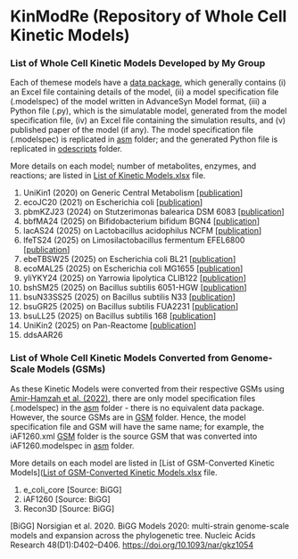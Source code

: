 # KinModRe (Repository of Whole Cell Kinetic Models)

### List of Whole Cell Kinetic Models Developed by My Group
Each of themese models have a [data package](https://github.com/mauriceling/kinmodre/tree/main/data_packages), which generally contains (i) an Excel file containing details of the model, (ii) a model specification file (.modelspec) of the model written in AdvanceSyn Model format, (iii) a Python file (.py), which is the simulatable model, generated from the model specification file, (iv) an Excel file containing the simulation results, and (v) published paper of the model (if any). The model specification file (.modelspec) is replicated in [asm](https://github.com/mauriceling/kinmodre/tree/main/asm) folder; and the generated Python file is replicated in [odescripts](https://github.com/mauriceling/kinmodre/tree/main/odescripts) folder.

More details on each model; number of metabolites, enzymes, and reactions; are listed in [List of Kinetic Models.xlsx](https://github.com/mauriceling/kinmodre/blob/main/List%20of%20Kinetic%20Models.xlsx) file.

1. UniKin1 (2020) on Generic Central Metabolism [[publication](https://github.com/mauriceling/mauriceling.github.io/wiki/UniKin1-A-Universal,-Non-Species-Specific-Whole-Cell-Kinetic-Model)]
1. ecoJC20 (2021) on Escherichia coli [[publication](https://github.com/mauriceling/mauriceling.github.io/wiki/Adaptation-of-Whole-Cell-Kinetic-Model-Template%2C-UniKin1%2C-to-Escherichia-coli-Whole-Cell-Kinetic-Model%2C-ecoJC20)]
1. pbmKZJ23 (2024) on Stutzerimonas balearica DSM 6083 [[publication](https://github.com/mauriceling/mauriceling.github.io/wiki/Ab-Initio-Whole-Cell-Kinetic-Model-of-Stutzerimonas-balearica-DSM-6083-%28pbmKZJ23%29)]
1. bbfMA24 (2025) on Bifidobacterium bifidum BGN4 [[publication](https://github.com/mauriceling/mauriceling.github.io/wiki/Ab-Initio-Whole-Cell-Kinetic-Model-of-Bifidobacterium-bifidum-BGN4-%28bbfMA24%29)]
1. lacAS24 (2025) on Lactobacillus acidophilus NCFM [[publication](https://github.com/mauriceling/mauriceling.github.io/wiki/Ab-Initio-Whole-Cell-Kinetic-Model-of-Lactobacillus-acidophilus-NCFM-%28lacAS24%29)]
1. lfeTS24 (2025) on Limosilactobacillus fermentum EFEL6800 [[publication](https://github.com/mauriceling/mauriceling.github.io/wiki/Ab-Initio-Whole-Cell-Kinetic-Model-of-Limosilactobacillus-fermentum-EFEL6800-%28lfeTS24%29)]
1. ebeTBSW25 (2025) on Escherichia coli BL21 [[publication](https://github.com/mauriceling/mauriceling.github.io/wiki/Ab-Initio-Whole-Cell-Kinetic-Models-of-Escherichia-coli-BL21-%28ebeTBSW25%29-and-MG1655-%28ecoMAL25%29)]
1. ecoMAL25 (2025) on Escherichia coli MG1655 [[publication](https://github.com/mauriceling/mauriceling.github.io/wiki/Ab-Initio-Whole-Cell-Kinetic-Models-of-Escherichia-coli-BL21-%28ebeTBSW25%29-and-MG1655-%28ecoMAL25%29)]
1. yliYKY24 (2025) on Yarrowia lipolytica CLIB122 [[publication](https://github.com/mauriceling/mauriceling.github.io/wiki/Ab-Initio-Whole-Cell-Kinetic-Model-of-Yarrowia-lipolytica-CLIB122-%28yliYKY24%29)]
1. bshSM25 (2025) on Bacillus subtilis 6051-HGW [[publication](https://github.com/mauriceling/mauriceling.github.io/wiki/Four-Ab-Initio-Whole-Cell-Kinetic-Models-of-Bacillus-subtilis-168-%28bsuLL25%29-6051-HGW-%28bshSM25%29%2C-N33-%28bsuN33SS25%29%2C-FUA2231-%28bsuGR25%29)]
1. bsuN33SS25 (2025) on Bacillus subtilis N33 [[publication](https://github.com/mauriceling/mauriceling.github.io/wiki/Four-Ab-Initio-Whole-Cell-Kinetic-Models-of-Bacillus-subtilis-168-%28bsuLL25%29-6051-HGW-%28bshSM25%29%2C-N33-%28bsuN33SS25%29%2C-FUA2231-%28bsuGR25%29)]
1. bsuGR25 (2025) on Bacillus subtilis FUA2231 [[publication](https://github.com/mauriceling/mauriceling.github.io/wiki/Four-Ab-Initio-Whole-Cell-Kinetic-Models-of-Bacillus-subtilis-168-%28bsuLL25%29-6051-HGW-%28bshSM25%29%2C-N33-%28bsuN33SS25%29%2C-FUA2231-%28bsuGR25%29)]
1. bsuLL25 (2025) on Bacillus subtilis 168 [[publication](https://github.com/mauriceling/mauriceling.github.io/wiki/Four-Ab-Initio-Whole-Cell-Kinetic-Models-of-Bacillus-subtilis-168-%28bsuLL25%29-6051-HGW-%28bshSM25%29%2C-N33-%28bsuN33SS25%29%2C-FUA2231-%28bsuGR25%29)]
1. UniKin2 (2025) on Pan-Reactome [[publication](https://github.com/mauriceling/mauriceling.github.io/wiki/UniKin2-%E2%80%93-A-Universal%2C-Pan-Reactome-Kinetic-Model)]
1. ddsAAR26

### List of Whole Cell Kinetic Models Converted from Genome-Scale Models (GSMs)
As these Kinetic Models were converted from their respective GSMs using [Amir-Hamzah et al. (2022)](https://github.com/mauriceling/mauriceling.github.io/wiki/Kinetic-Models-with-Default-Enzyme-Kinetics-from-Genome-scale-Models), there are only model specification files (.modelspec) in the [asm](https://github.com/mauriceling/kinmodre/tree/main/asm) folder - there is no equivalent data package. However, the source GSMs are in [GSM](https://github.com/mauriceling/kinmodre/tree/main/GSM) folder. Hence, the model specification file and GSM will have the same name; for example, the iAF1260.xml [GSM](https://github.com/mauriceling/kinmodre/tree/main/GSM) folder is the source GSM that was converted into iAF1260.modelspec in [asm](https://github.com/mauriceling/kinmodre/tree/main/asm) folder.

More details on each model are listed in [List of GSM-Converted Kinetic Models]([List of GSM-Converted Kinetic Models.xlsx](https://github.com/mauriceling/kinmodre/blob/main/List%20of%20GSM-Converted%20Kinetic%20Models.xlsx) file.

1. e_coli_core [Source: BiGG]
1. iAF1260 [Source: BiGG]
1. Recon3D [Source: BiGG]

[BiGG] Norsigian et al. 2020. BiGG Models 2020: multi-strain genome-scale models and expansion across the phylogenetic tree. Nucleic Acids Research 48(D1):D402–D406. https://doi.org/10.1093/nar/gkz1054
